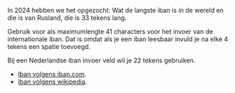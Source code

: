 <!-- @license CC0-1.0 -->
<!-- markdownlint-disable MD041 -->

In 2024 hebben we het opgezocht: Wat de langste iban is in de wereld en die is van Rusland, die is 33 tekens lang.

Gebruik voor als maximumlengte 41 characters voor het invoer van de internationale iban. Dat is omdat als je een iban leesbaar invuld je na elke 4 tekens een spatie toevoegd.

Bij een Nederlandse iban invoer veld wil je 22 tekens gebruiken.

- [Iban volgens iban.com](https://www.iban.com/structure).
- [Iban volgens wikipedia](https://en.wikipedia.org/wiki/International_Bank_Account_Number).

